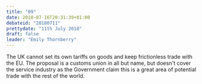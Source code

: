 ```yaml
---
title: "09"
date: 2018-07-16T20:31:39+01:00
debateid: "20180711"
prettydate: "11th July 2018"
draft: false
leader: "Emily Thornberry"
---
```


The UK cannot set its own tariffs on goods and keep frictionless trade with the EU. The proposal is a customs union in all but name, but doesn't cover the service industry as the Government claim this is a great area of potential trade with the rest of the world.